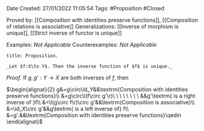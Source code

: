 <br />
<br />

Date Created: 27/01/2022 11:05:54
Tags: #Proposition #Closed 

Proved by: [[Composition with identities preserve functions]], [[Composition of relations is associative]]
Generalizations: [[Inverse of morphism is unique]], [[Strict inverse of functor is unique]]

Examples: _Not Applicable_
Counterexamples: _Not Applicable_

``` ad-Proposition
title: Proposition.

_Let $f:X\to Y$. Then the inverse function of $f$ is unique._

```

_Proof_. If $g,g':Y\to X$ are both inverses of $f$, then

$\begin{alignat}{2}
    g&=g\circ\id_Y&&\textrm{Composition with identities preserve functions}\\
    &=g\circ\l(f\circ g'\r)\ \ \ \ \ \ \ \ &&g'\textrm{ is a right inverse of }f\\
    &=\l(g\circ f\r)\circ g'&&\textrm{Composition is associative}\\
    &=\id_X\circ g'&&g\textrm{ is a left inverse of} f\\
    &=g'.&&\textrm{Composition with identities preserve functions}\qedin
\end{alignat}$
